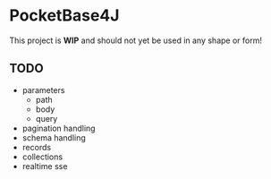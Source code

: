 # PocketBase4J

This project is __WIP__ and should not yet be used in any shape or form!

## TODO

- parameters
    - path
    - body
    - query
- pagination handling
- schema handling
- records
- collections
- realtime sse
